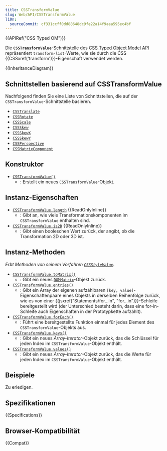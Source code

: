 ```yaml
---
title: CSSTransformValue
slug: Web/API/CSSTransformValue
l10n:
  sourceCommit: cf331ccff0dd88648dc9fe22a14f9aaa595ec4bf
---
```


{{APIRef("CSS Typed OM")}}

Die **`CSSTransformValue`**-Schnittstelle des [CSS Typed Object Model API](/de/docs/Web/API/CSS_Object_Model) repräsentiert `transform-list`-Werte, wie sie durch die CSS {{CSSxref('transform')}}-Eigenschaft verwendet werden.

{{InheritanceDiagram}}

## Schnittstellen basierend auf CSSTransformValue

Nachfolgend finden Sie eine Liste von Schnittstellen, die auf der `CSSTransformValue`-Schnittstelle basieren.

- [`CSSTranslate`](/de/docs/Web/API/CSSTranslate)
- [`CSSRotate`](/de/docs/Web/API/CSSRotate)
- [`CSSScale`](/de/docs/Web/API/CSSScale)
- [`CSSSkew`](/de/docs/Web/API/CSSSkew)
- [`CSSSkewX`](/de/docs/Web/API/CSSSkewX)
- [`CSSSkewY`](/de/docs/Web/API/CSSSkewY)
- [`CSSPerspective`](/de/docs/Web/API/CSSPerspective)
- [`CSSMatrixComponent`](/de/docs/Web/API/CSSMatrixComponent)

## Konstruktor

- [`CSSTransformValue()`](/de/docs/Web/API/CSSTransformValue/CSSTransformValue)
  - : Erstellt ein neues `CSSTransformValue`-Objekt.

## Instanz-Eigenschaften

- [`CSSTransformValue.length`](/de/docs/Web/API/CSSTransformValue/length) {{ReadOnlyInline}}
  - : Gibt an, wie viele Transformationskomponenten im `CSSTransformValue` enthalten sind.
- [`CSSTransformValue.is2D`](/de/docs/Web/API/CSSTransformValue/is2D) {{ReadOnlyInline}}
  - : Gibt einen booleschen Wert zurück, der angibt, ob die Transformation 2D oder 3D ist.

## Instanz-Methoden

_Erbt Methoden von seinem Vorfahren [`CSSStyleValue`](/de/docs/Web/API/CSSStyleValue)._

- [`CSSTransformValue.toMatrix()`](/de/docs/Web/API/CSSTransformValue/toMatrix)
  - : Gibt ein neues [`DOMMatrix`](/de/docs/Web/API/DOMMatrix)-Objekt zurück.
- [`CSSTransformValue.entries()`](/de/docs/Web/API/CSSTransformValue/entries)
  - : Gibt ein Array der eigenen aufzählbaren `[key, value]`-Eigenschaftenpaare eines Objekts in derselben Reihenfolge zurück, wie es von einer {{jsxref("Statements/for...in", "for...in")}}-Schleife bereitgestellt wird (der Unterschied besteht darin, dass eine for-in-Schleife auch Eigenschaften in der Prototypkette aufzählt).
- [`CSSTransformValue.forEach()`](/de/docs/Web/API/CSSTransformValue/forEach)
  - : Führt eine bereitgestellte Funktion einmal für jedes Element des `CSSTransformValue`-Objekts aus.
- [`CSSTransformValue.keys()`](/de/docs/Web/API/CSSTransformValue/keys)
  - : Gibt ein neues _Array-Iterator_-Objekt zurück, das die Schlüssel für jeden Index im `CSSTransformValue`-Objekt enthält.
- [`CSSTransformValue.values()`](/de/docs/Web/API/CSSTransformValue/values)
  - : Gibt ein neues _Array-Iterator_-Objekt zurück, das die Werte für jeden Index im `CSSTransformValue`-Objekt enthält.

## Beispiele

Zu erledigen.

## Spezifikationen

{{Specifications}}

## Browser-Kompatibilität

{{Compat}}

